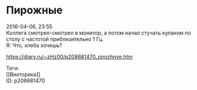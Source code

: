 Пирожные
=========

   
 2016-04-06, 23:55   
  Коллега смотрел-смотрел в монитор, а потом начал стучать кулаком по столу с частотой приблизительно 1 Гц.   
 Я: Что, хлеба хочешь?   
    
 <https://diary.ru/~zHz00/p208681470_pirozhnye.htm>   
   
 Теги:   
 [[Викторика]]   
 ID: p208681470